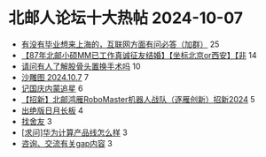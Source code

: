 # 北邮人论坛十大热帖 2024-10-07

- [有没有毕业想来上海的，互联网方面有问必答（加群）](https://bbs.byr.cn/article/BYRatSH/9945) 25
- [【87年北邮小硕MM已工作真诚征友结婚】【坐标北京or西安】【非](https://bbs.byr.cn/article/Friends/2055701) 14
- [请问有人了解股骨头置换手术吗](https://bbs.byr.cn/article/Talking/6427537) 10
- [沙雕图 2024.10.7](https://bbs.byr.cn/article/Joke/732553) 7
- [记国庆内蒙追星](https://bbs.byr.cn/article/Photo/279102) 6
- [【招新】北邮鸿雁RoboMaster机器人战队（逐雁创新）招新2024](https://bbs.byr.cn/article/Robot/857) 5
- [出绝版日月长板](https://bbs.byr.cn/article/Sk8/42482) 4
- [找舍友](https://bbs.byr.cn/article/Home/138375) 3
- [[求问]华为计算产品线怎么样](https://bbs.byr.cn/article/Job/2216627) 3
- [咨询、交流有关gap内容](https://bbs.byr.cn/article/GoAbroad/398992) 3


